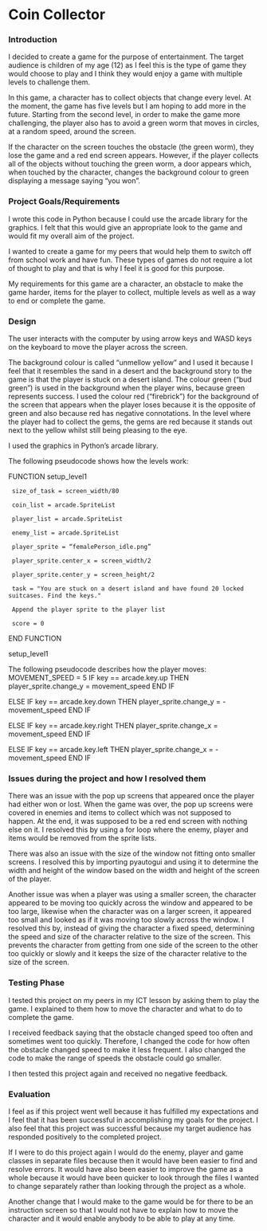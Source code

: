 # Coin Collector 

### Introduction
I decided to create a game for the purpose of entertainment. The target audience is children of my age (12) as I feel this is the type of game they would choose to play and I think they would enjoy a game with multiple levels to challenge them.

In this game, a character has to collect objects that change every level. At the moment, the game has five levels but I am hoping to add more in the future. Starting from the second level, in order to make the game more challenging, the player also has to avoid a green worm that moves in circles, at a random speed, around the screen. 

If the character on the screen touches the obstacle (the green worm), they lose the game and a red end screen appears. However, if the player collects all of the objects without touching the green worm, a door appears which, when touched by the character, changes the background colour to green displaying a message saying “you won”.
 
### Project Goals/Requirements
I wrote this code in Python because I could use the arcade library for the graphics. I felt that this would give an appropriate look to the game and would fit my overall aim of the project. 

I wanted to create a game for my peers that would help them to switch off from school work and have fun. These types of games do not require a lot of thought to play and that is why I feel it is good for this purpose.

My requirements for this game are a character, an obstacle to make the game harder, items for the player to collect, multiple levels as well as a way to end or complete the game. 

### Design
The user interacts with the computer by using arrow keys and WASD keys on the keyboard to move the player across the screen. 

The background colour is called “unmellow yellow” and I used it because I feel that it resembles the sand in a desert and the background story to the game is that the player is stuck on a desert island. The colour green (“bud green”) is used in the background when the player wins, because green represents success. I used the colour red (“firebrick”) for the background of the screen that appears when the player loses because it is the opposite of green and also because red has negative connotations. In the level where the player had to collect the gems, the gems are red because it stands out next to the yellow whilst still being pleasing to the eye.

I used the graphics in Python’s arcade library.

The following pseudocode shows how the levels work:

   FUNCTION setup_level1

     size_of_task = screen_width/80

     coin_list = arcade.SpriteList

     player_list = arcade.SpriteList

     enemy_list = arcade.SpriteList

     player_sprite = “femalePerson_idle.png”

     player_sprite.center_x = screen_width/2

     player_sprite.center_y = screen_height/2

     task = "You are stuck on a desert island and have found 20 locked suitcases. Find the keys."

     Append the player sprite to the player list

     score = 0

   END FUNCTION

   setup_level1

The following pseudocode describes how the player moves:
  MOVEMENT_SPEED = 5
  IF key == arcade.key.up THEN
      player_sprite.change_y = movement_speed
  END IF

  ELSE IF key == arcade.key.down THEN
      player_sprite.change_y = -movement_speed
  END IF

  ELSE IF key == arcade.key.right THEN
     player_sprite.change_x = movement_speed
  END IF

  ELSE IF key == arcade.key.left THEN
     player_sprite.change_x = -movement_speed
  END IF

### Issues during the project and how I resolved them
There was an issue with the pop up screens that appeared once the player had either won or lost. When the game was over, the pop up screens were covered in enemies and items to collect which was not supposed to happen. At the end, it was supposed to be a red end screen with nothing else on it. I resolved this by using a for loop where the enemy, player and items would be removed from the sprite lists. 

There was also an issue with the size of the window not fitting onto smaller screens. I resolved this by importing pyautogui and using it to determine the width and height of the window based on the width and height of the screen of the player. 

Another issue was when a player was using a smaller screen, the character appeared to be moving too quickly across the window and appeared to be too large, likewise when the character was on a larger screen, it appeared too small and looked as if it was moving too slowly across the window. I resolved this by, instead of giving the character a fixed speed, determining the speed and size of the character relative to the size of the screen. This prevents the character from getting from one side of the screen to the other too quickly or slowly and it keeps the size of the character relative to the size of the screen. 

### Testing Phase
I tested this project on my peers in my ICT lesson by asking them to play the game. I explained to them how to move the character and what to do to complete the game.

I received feedback saying that the obstacle changed speed too often and sometimes went too quickly. Therefore, I changed the code for how often the obstacle changed speed to make it less frequent. I also changed the code to make the range of speeds the obstacle could go smaller.

I then tested this project again and received no negative feedback.

### Evaluation
I feel as if this project went well because it has fulfilled my expectations and I feel that it has been successful in accomplishing my goals for the project. I also feel that this project was successful because my target audience has responded positively to the completed project. 

If I were to do this project again I would do the enemy, player and game classes in separate files because then it would have been easier to find and resolve errors. It would have also been easier to improve the game as a whole because it would have been quicker to look through the files I wanted to change separately rather than looking through the project as a whole.

Another change that I would make to the game would be for there to be an instruction screen so that I would not have to explain how to move the character and it would enable anybody to be able to play at any time.
